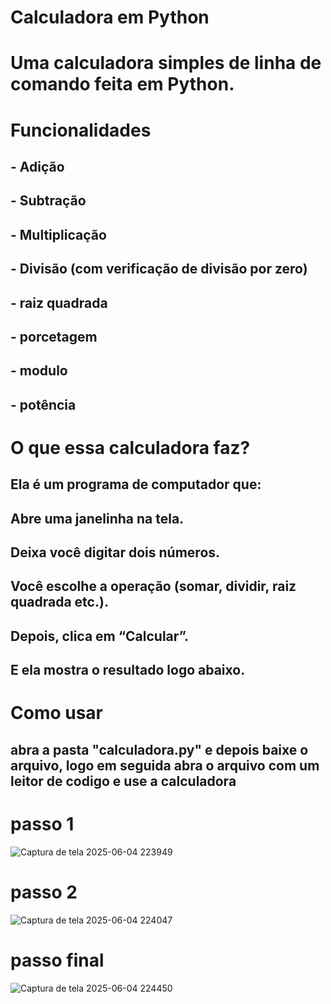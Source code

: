 # Calculadora em Python
# Uma calculadora simples de linha de comando feita em Python.
# Funcionalidades
## - Adição
## - Subtração
## - Multiplicação
## - Divisão (com verificação de divisão por zero)
## - raiz quadrada
## - porcetagem 
## - modulo 
## - potência
# O que essa calculadora faz?
## Ela é um programa de computador que:

## Abre uma janelinha na tela.

## Deixa você digitar dois números.

## Você escolhe a operação (somar, dividir, raiz quadrada etc.).

## Depois, clica em “Calcular”.

## E ela mostra o resultado logo abaixo.

# Como usar

## abra a pasta "calculadora.py" e depois baixe o arquivo, logo em seguida abra o arquivo com um leitor de codigo e use a calculadora
# passo 1
![Captura de tela 2025-06-04 223949](https://github.com/user-attachments/assets/d46fd198-3d54-4d97-a243-3f6b8cb3dc87)

# passo 2
![Captura de tela 2025-06-04 224047](https://github.com/user-attachments/assets/cb2bc549-444a-417b-aca5-74f4e18b4fcc)

# passo final 
![Captura de tela 2025-06-04 224450](https://github.com/user-attachments/assets/6e51ab80-0c02-4825-9df5-18e8cc20a22a)



